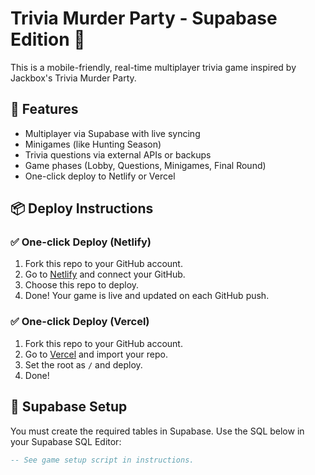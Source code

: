 # Trivia Murder Party - Supabase Edition 🎯

This is a mobile-friendly, real-time multiplayer trivia game inspired by Jackbox's Trivia Murder Party.

## 🚀 Features
- Multiplayer via Supabase with live syncing
- Minigames (like Hunting Season)
- Trivia questions via external APIs or backups
- Game phases (Lobby, Questions, Minigames, Final Round)
- One-click deploy to Netlify or Vercel

## 📦 Deploy Instructions

### ✅ One-click Deploy (Netlify)
1. Fork this repo to your GitHub account.
2. Go to [Netlify](https://netlify.com) and connect your GitHub.
3. Choose this repo to deploy.
4. Done! Your game is live and updated on each GitHub push.

### ✅ One-click Deploy (Vercel)
1. Fork this repo to your GitHub account.
2. Go to [Vercel](https://vercel.com) and import your repo.
3. Set the root as `/` and deploy.
4. Done!

## 🔧 Supabase Setup

You must create the required tables in Supabase.
Use the SQL below in your Supabase SQL Editor:

```sql
-- See game setup script in instructions.
```
